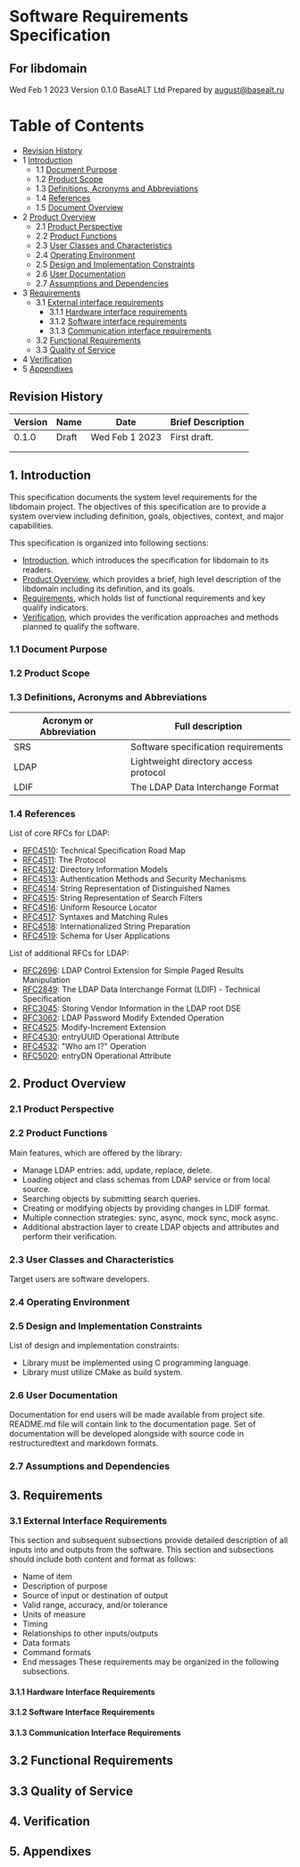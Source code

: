 # Software Requirements Specification
## For libdomain

Wed Feb 1 2023
Version 0.1.0
BaseALT Ltd
Prepared by august@basealt.ru

Table of Contents
=================
* [Revision History](#revision-history)
* 1 [Introduction](#1-introduction)
  * 1.1 [Document Purpose](#11-document-purpose)
  * 1.2 [Product Scope](#12-product-scope)
  * 1.3 [Definitions, Acronyms and Abbreviations](#13-definitions-acronyms-and-abbreviations)
  * 1.4 [References](#14-references)
  * 1.5 [Document Overview](#15-document-overview)
* 2 [Product Overview](#2-product-overview)
  * 2.1 [Product Perspective](#21-product-perspective)
  * 2.2 [Product Functions](#22-product-functions)
  * 2.3 [User Classes and Characteristics](#23-user-classes-and-characteristics)
  * 2.4 [Operating Environment](#24-operating-environment)
  * 2.5 [Design and Implementation Constraints](#25-design-and-implementation-constraints)
  * 2.6 [User Documentation](#26-user-documentation)
  * 2.7 [Assumptions and Dependencies](#27-assumptions-and-dependencies)
* 3 [Requirements](#3-requirements)
  * 3.1 [External interface requirements](#31-external-interface-requirements)
    * 3.1.1 [Hardware interface requirements](#311-hardware-interface-requirements)
    * 3.1.2 [Software interface requirements](#312-software-interface-requirements)
    * 3.1.3 [Communication interface requirements](#313-communication-interface-requirements)
  * 3.2 [Functional Requirements](#32-functional-requirements)
  * 3.3 [Quality of Service](#33-quality-of-service)
* 4 [Verification](#4-verification)
* 5 [Appendixes](#5-appendixes)

## Revision History
| Version   | Name  | Date           | Brief Description   |
| --------- | ------| -------------- | ------------------- |
|   0.1.0   | Draft | Wed Feb 1 2023 | First draft.        |
|           |       |                |                     |
|           |       |                |                     |

## 1. Introduction
This specification documents the system level requirements for the libdomain project. The objectives of this specification are to provide a system overview including definition, goals, objectives, context, and major capabilities.

This specification is organized into following sections:
* [Introduction](#1-introduction), which introduces the specification for libdomain to its readers.
* [Product Overview](#2-product-overview), which provides a brief, high level description of the libdomain including its definition, and its goals.
* [Requirements](#3-requirements), which holds list of functional requirements and key qualify indicators.
* [Verification](#4-verification), which provides the verification approaches and methods planned to qualify the software.

### 1.1 Document Purpose

### 1.2 Product Scope

### 1.3 Definitions, Acronyms and Abbreviations
| Acronym or Abbreviation | Full description                      |
| ----------------------- | ------------------------------------- |
| SRS                     | Software specification requirements   |
| LDAP                    | Lightweight directory access protocol |
| LDIF                    | The LDAP Data Interchange Format      |

### 1.4 References

List of core RFCs for LDAP:
* [RFC4510](https://www.rfc-editor.org/rfc/rfc4510.txt): Technical Specification Road Map
* [RFC4511](https://www.rfc-editor.org/rfc/rfc4511.txt): The Protocol
* [RFC4512](https://www.rfc-editor.org/rfc/rfc4512.txt): Directory Information Models
* [RFC4513](https://www.rfc-editor.org/rfc/rfc4513.txt): Authentication Methods and Security Mechanisms
* [RFC4514](https://www.rfc-editor.org/rfc/rfc4514.txt): String Representation of Distinguished Names
* [RFC4515](https://www.rfc-editor.org/rfc/rfc4515.txt): String Representation of Search Filters
* [RFC4516](https://www.rfc-editor.org/rfc/rfc4516.txt): Uniform Resource Locator
* [RFC4517](https://www.rfc-editor.org/rfc/rfc4517.txt): Syntaxes and Matching Rules
* [RFC4518](https://www.rfc-editor.org/rfc/rfc4518.txt): Internationalized String Preparation
* [RFC4519](https://www.rfc-editor.org/rfc/rfc4519.txt): Schema for User Applications

List of additional RFCs for LDAP:
* [RFC2696](https://www.rfc-editor.org/rfc/rfc2696.txt): LDAP Control Extension for Simple Paged Results Manipulation
* [RFC2849](https://www.rfc-editor.org/rfc/rfc2849.txt): The LDAP Data Interchange Format (LDIF) - Technical Specification
* [RFC3045](https://www.rfc-editor.org/rfc/rfc3045.txt): Storing Vendor Information in the LDAP root DSE
* [RFC3062](https://www.rfc-editor.org/rfc/rfc3062.txt): LDAP Password Modify Extended Operation
* [RFC4525](https://www.rfc-editor.org/rfc/rfc4525.txt): Modify-Increment Extension
* [RFC4530](https://www.rfc-editor.org/rfc/rfc4530.txt): entryUUID Operational Attribute
* [RFC4532](https://www.rfc-editor.org/rfc/rfc4532.txt): "Who am I?" Operation
* [RFC5020](https://www.rfc-editor.org/rfc/rfc5020.txt): entryDN Operational Attribute

## 2. Product Overview

### 2.1 Product Perspective
### 2.2 Product Functions
Main features, which are offered by the library:
* Manage LDAP entries: add, update, replace, delete.
* Loading object and class schemas from LDAP service or from local source.
* Searching objects by submitting search queries.
* Creating or modifying objects by providing changes in LDIF format.
* Multiple connection strategies: sync, async, mock sync, mock async.
* Additional abstraction layer to create LDAP objects and attributes and perform their verification.

### 2.3 User Classes and Characteristics
Target users are software developers.

### 2.4 Operating Environment

### 2.5 Design and Implementation Constraints
List of design and implementation constraints:
* Library must be implemented using C programming language.
* Library must utilize CMake as build system.

### 2.6 User Documentation
Documentation for end users will be made available from project site. README.md file will contain link to the documentation page.
Set of documentation will be developed alongside with source code in restructuredtext and markdown formats.

### 2.7 Assumptions and Dependencies

## 3. Requirements

### 3.1 External Interface Requirements
This section and subsequent subsections provide detailed description of all inputs into and outputs from the software. 
This section and subsections should include both content and format as follows:
* Name of item
* Description of purpose
* Source of input or destination of output
* Valid range, accuracy, and/or tolerance
* Units of measure
* Timing
* Relationships to other inputs/outputs
* Data formats
* Command formats
* End messages
These requirements may be organized in the following subsections.

#### 3.1.1 Hardware Interface Requirements
#### 3.1.2 Software Interface Requirements
#### 3.1.3 Communication Interface Requirements

## 3.2 Functional Requirements
## 3.3 Quality of Service

## 4. Verification

## 5. Appendixes
